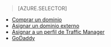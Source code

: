 > [AZURE.SELECTOR]
- [Comprar un dominio](../article/app-service-web/custom-dns-web-site-buydomains-web-app.md)
- [Asignar un dominio externo](../article/app-service-web/web-sites-custom-domain-name.md)
- [Asignar a un perfil de Traffic Manager](../article/app-service-web/web-sites-traffic-manager-custom-domain-name.md)
- [GoDaddy](../article/app-service-web/web-sites-godaddy-custom-domain-name.md)